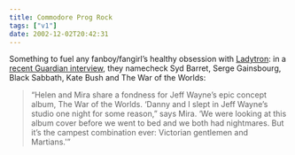 ```yaml
---
title: Commodore Prog Rock
tags: ["v1"]
date: 2002-12-02T20:42:31
---
```


Something to fuel any fanboy/fangirl&#8217;s healthy obsession with [Ladytron][1]: in a [recent Guardian interview][2], they namecheck Syd Barret, Serge Gainsbourg, Black Sabbath, Kate Bush and The War of the Worlds:

> &#8220;Helen and Mira share a fondness for Jeff Wayne&#8217;s epic concept album, The War of the Worlds. &#8216;Danny and I slept in Jeff Wayne&#8217;s studio one night for some reason,&#8221; says Mira. &#8216;We were looking at this album cover before we went to bed and we both had nightmares. But it&#8217;s the campest combination ever: Victorian gentlemen and Martians.'&#8221;

[1]: http://www.ladytron.com/
[2]: http://www.guardian.co.uk/arts/fridayreview/story/0,12102,849591,00.html "The Guardian: Home entertainment: Ladytron"
